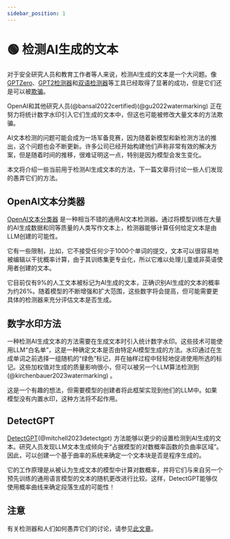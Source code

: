 ```yaml
---
sidebar_position: 1
--- 
```


# 🟢 检测AI生成的文本

对于安全研究人员和教育工作者等人来说，检测AI生成的文本是一个大问题。像[GPTZero](https://gptzero.me)、[GPT2检测器](https://openai-openai-detector.hf.space)和[双语检测器](https://github.com/Hello-SimpleAI/chatgpt-comparison-detection)等工具已经取得了显著的成功，但是它们还是可以被[欺骗](https://learnprompting.org/docs/miscl/trickery)。

OpenAI和其他研究人员(@bansal2022certified)(@gu2022watermarking) 正在努力将统计数字水印引入它们生成的文本中，但这也可能被修改大量文本的方法欺骗。

AI文本检测的问题可能会成为一场军备竞赛，因为随着新模型和新检测方法的推出，这个问题也会不断更新。许多公司已经开始构建他们声称非常有效的解决方案，但是随着时间的推移，很难证明这一点，特别是因为模型会发生变化。

本文将介绍一些当前用于检测AI生成文本的方法，下一篇文章将讨论一些人们发现的愚弄它们的方法。

## OpenAI文本分类器

[OpenAI文本分类器](https://platform.openai.com/ai-text-classifier) 是一种相当不错的通用AI文本检测器。通过将模型训练在大量的AI生成数据和同等质量的人类写作文本上，检测器能够计算任何给定文本是由LLM创建的可能性。

它有一些限制，比如，它不接受任何少于1000个单词的提交，文本可以很容易地被编辑以干扰概率计算，由于其训练集更专业化，所以它难以处理儿童或非英语使用者创建的文本。

它目前仅有9%的人工文本被标记为AI生成的文本，正确识别AI生成的文本的概率为约26%。随着模型的不断增强和扩大范围，这些数字将会提高，但可能需要更具体的检测器来充分评估文本是否生成。

## 数字水印方法

一种检测AI生成文本的方法需要在生成文本时引入统计数字水印。这些技术可能使用LLM“白名单”，这是一种确定文本是否由特定AI模型生成的方法。水印通过在生成单词之前选择一组随机的“绿色”标记，并在抽样过程中轻轻地促进使用所选的标记。这些加权值对生成的质量影响很小，但可以被另一个LLM算法检测到(@kirchenbauer2023watermarking) 。

这是一个有趣的想法，但需要模型的创建者将此框架实现到他们的LLM中。如果模型没有内置水印，这种方法将不起作用。

## DetectGPT

[DetectGPT](https://detectgpt.ericmitchell.ai/)(@mitchell2023detectgpt) 方法能够以更少的设置检测到AI生成的文本。研究人员发现LLM文本生成倾向于“占据模型的对数概率函数的负曲率区域”。因此，可以创建一个基于曲率的系统来确定一个文本块是否是程序生成的。

它的工作原理是从被认为生成文本的模型中计算对数概率，并将它们与来自另一个预先训练的通用语言模型的文本的随机更改进行比较。这样，DetectGPT能够仅使用概率曲线来确定段落生成的可能性！

## 注意

有关检测器和人们如何愚弄它们的讨论，请参见[此文章](https://learnprompting.org/docs/miscl/trickery)。
